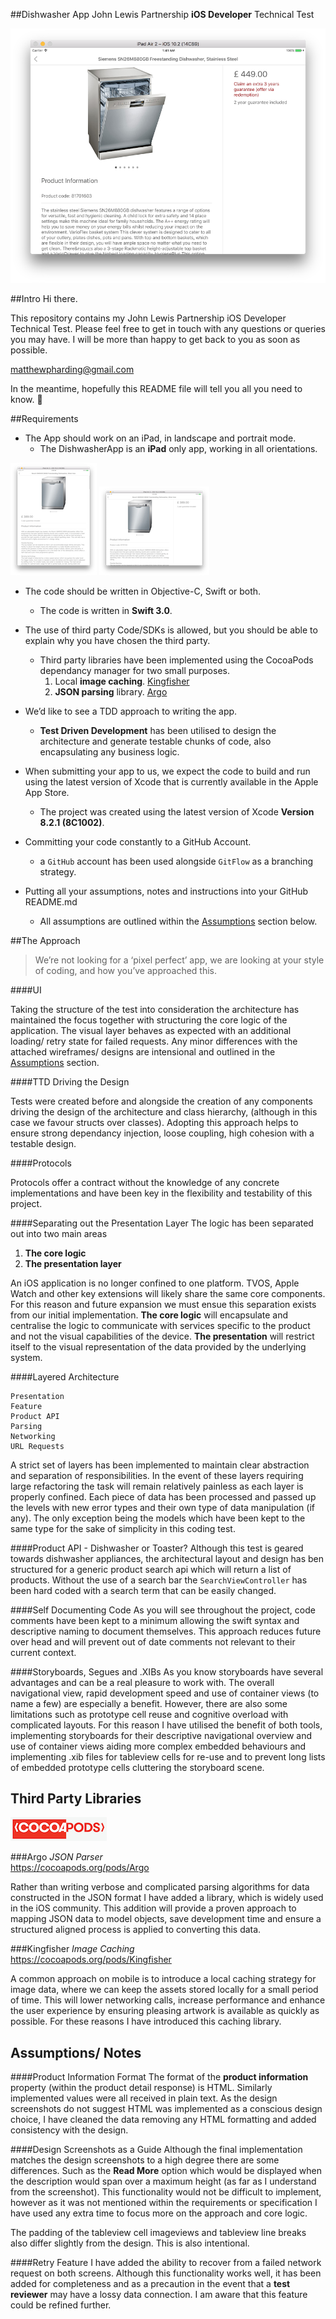 

##<a name="dishwasher-app">Dishwasher App</a>
John Lewis Partnership **iOS Developer** Technical Test

![Screenshot of product details](README/Details1.png)  


##<a name="intro">Intro</a>
Hi there.

This repository contains my John Lewis Partnership iOS Developer Technical Test. Please feel free to get in touch with any questions or queries you may have. I will be more than happy to get back to you as soon as possible. 

<matthewpharding@gmail.com> 

In the meantime, hopefully this README file will tell you all you need to know.
🙂
 

##<a name="requirements">Requirements</a>
 
* The App should work on an iPad, in landscape and portrait mode.
	* The DishwasherApp is an **iPad** only app, working in all orientations. 

	
![Screenshot of product details](README/Details2.png)  ![Screenshot of product details](README/Details3.png)  

* The code should be written in Objective-C, Swift or both.
	* The code is written in **Swift 3.0**.
* The use of third party Code/SDKs is allowed, but you should be able to explain why you have chosen the third party.
	* Third party libraries have been implemented using the CocoaPods dependancy manager for two small purposes.
		1. Local **image caching**. [Kingfisher](#third-party-library-kingfisher)
		2. **JSON parsing** library. [Argo](#third-party-library-argo)

* We’d like to see a TDD approach to writing the app.
	* **Test Driven Development** has been utilised to design the architecture and generate testable chunks of code, also encapsulating any business logic. 

* When submitting your app to us, we expect the code to build and run using the latest version of Xcode that is currently available in the Apple App Store.
	* The project was created using the latest version of Xcode **Version 8.2.1 (8C1002)**.
* Committing your code constantly to a GitHub Account.
	* a ```GitHub``` account has been used alongside ```GitFlow``` as a branching strategy.
* Putting all your assumptions, notes and instructions into your GitHub README.md
	* All assumptions are outlined within the [Assumptions](#assumptions) section below.


##<a name="the-approach">The Approach</a>

> We’re not looking for a ‘pixel perfect’ app, we are looking at your style of coding, and how you’ve approached this.

####UI

Taking the structure of the test into consideration the architecture has maintained the focus together with structuring the core logic of the application. The visual layer behaves as expected with an additional loading/ retry state for failed requests. Any minor differences with the attached wireframes/ designs are intensional and outlined in the [Assumptions](#assumptions) section.

####TTD Driving the Design

Tests were created before and alongside the creation of any components driving the design of the architecture and class hierarchy, (although in this case we favour structs over classes). Adopting this approach helps to ensure strong dependancy injection, loose coupling, high cohesion with a testable design. 

####Protocols

Protocols offer a contract without the knowledge of any concrete implementations and have been key in the flexibility and testability of this project.

####Separating out the Presentation Layer
The logic has been separated out into two main areas

1. **The core logic**
2. **The presentation layer**

		
An iOS application is no longer confined to one platform. TVOS, Apple Watch and other key extensions will likely share the same core components. For this reason and future expansion we must ensue this separation exists from our initial implementation. 
**The core logic** will encapsulate and centralise the logic to communicate with services specific to the product and not the visual capabilities of the device.
**The presentation** will restrict itself to the visual representation of the data provided by the underlying system.


####Layered Architecture

	Presentation
	Feature
	Product API
	Parsing
	Networking
	URL Requests

A strict set of layers has been implemented to maintain clear abstraction and separation of responsibilities. In the event of these layers requiring large refactoring the task will remain relatively painless as each layer is properly confined. Each piece of data has been processed and passed up the levels with new error types and their own type of data manipulation (if any). The only exception being the models which have been kept to the same type for the sake of simplicity in this coding test.

####Product API -  Dishwasher or Toaster?
Although this test is geared towards dishwasher appliances, the architectural layout and design has ben structured for a generic product search api which will return a list of products. Without the use of a search bar the ```SearchViewController``` has been hard coded with a search term that can be easily changed.

####Self Documenting Code 
As you will see throughout the project, code comments have been kept to a minimum allowing the swift syntax and descriptive naming to document themselves. This approach reduces future over head and will prevent out of date comments not relevant to their current context. 

####Storyboards, Segues and .XIBs 
As you know storyboards have several advantages and can be a real pleasure to work with. The overall navigational view, rapid development speed and use of container views (to name a few) are especially a benefit. However, there are also some limitations such as prototype cell reuse and cognitive overload with complicated layouts. For this reason I have utilised the benefit of both tools, implementing storyboards for their descriptive navigational overview and use of container views aiding more complex embedded behaviours and implementing .xib files for tableview cells for re-use and to prevent long lists of embedded prototype cells cluttering the storyboard scene. 


## <a name="third-party-library">Third Party Libraries</a>

![Cocoa Pods Icon](README/CocoaPodsLogo.png)

###<a name="third-party-library-argo">Argo</a> *JSON Parser* 	
<https://cocoapods.org/pods/Argo>

Rather than writing verbose and complicated parsing algorithms for data constructed in the JSON format I have added a library, which is widely used in the iOS community. This addition will provide a proven approach to mapping JSON data to model objects, save development time and ensure a structured aligned process is applied to converting this data.

###<a name="third-party-library-kingfisher">Kingfisher</a> *Image Caching*	
<https://cocoapods.org/pods/Kingfisher>

A common approach on mobile is to introduce a local caching strategy for image data, where we can keep the assets stored locally for a small period of time. This will lower networking calls, increase performance and enhance the user experience by ensuring pleasing artwork is available as quickly as possible. For these reasons I have introduced this caching library.

## <a name="assumptions">Assumptions/ Notes</a>

####Product Information Format
The format of the **product information** property (within the product detail response) is HTML. Similarly implemented values were all received in plain text. As the design screenshots do not suggest HTML was implemented as a conscious design choice, I have cleaned the data removing any HTML formatting and added consistency with the design.

####Design Screenshots as a Guide
Although the final implementation matches the design screenshots to a high degree there are some differences. Such as the **Read More** option which would be displayed when the description would span over a maximum height (as far as I understand from the screenshot). This functionality would not be difficult to implement, however as it was not mentioned within the requirements or specification I have used any extra time to focus more on the approach and core logic.

The padding of the tableview cell imageviews and tableview line breaks also differ slightly from the design. This is also intentional.

####Retry Feature 
I have added the ability to recover from a failed network request on both screens. Although this functionality works well, it has been added for completeness and as a precaution in the event that a **test reviewer** may have a lossy data connection. I am aware that this feature could be refined further.

